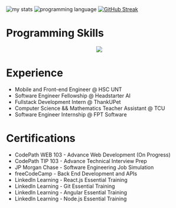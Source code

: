 <div>
  <a><img alt="my stats" src="https://github-readme-stats.vercel.app/api?username=drakenevadie19&card_height=215&show_icons=true&theme=midnight-purple"/></a>
  <a><img src="https://github-readme-stats.vercel.app/api/top-langs/?username=drakenevadie19&layout=donut" alt="programming language"/></a>
  <a href="https://git.io/streak-stats"><img src="https://streak-stats.demolab.com?user=drakenevadie19&theme=transparent&fire=FF9000&dates=EB1700&currStreakLabel=6400EB" alt="GitHub Streak" /></a>
</div>
  
<h1>Programming Skills</h1>

<p align="center">
  <a href="https://skillicons.dev">
    <img src="https://skillicons.dev/icons?i=java,ts,javascript,py,kotlin,androidstudio,git,github,nextjs,react,redux,angular,vue,vite,html,css,apollo,graphql,spring,express,firebase,mongodb,mysql,postgres,supabase,npm,nodejs,vim,linux,postman,docker,kubernetes,heroku,gcp,vercel,figma" />
  </a>
</p>

<h1>Experience</h1>
<ul>
  <li>Mobile and Front-end Engineer @ HSC UNT</li>
  <li>Software Engineer Fellowship @ Headstarter AI</li>
  <li>Fullstack Development Intern @ ThankUPet</li>
  <li>Computer Science && Mathematics Teacher Assistant @ TCU</li>
  <li>Software Engineer Internship @ FPT Software</li>
</ul>

<h1>Certifications</h1>
<ul>
<li>CodePath WEB 103 - Advance Web Development (On Progress)</li>
<li>CodePath TIP 103 - Advance Technical Interview Prep</li>
<li>JP Morgan Chase - Software Engineering Job Simulation</li>
<li>freeCodeCamp - Back End Development and APIs</li>
<li>LinkedIn Learning - React.js Essential Training</li>
<li>LinkedIn Learning - Git Essential Training</li>
<li>LinkedIn Learning - Angular Essential Training</li>
<li>LinkedIn Learning - Node.js Essential Training</li>
</ul>
